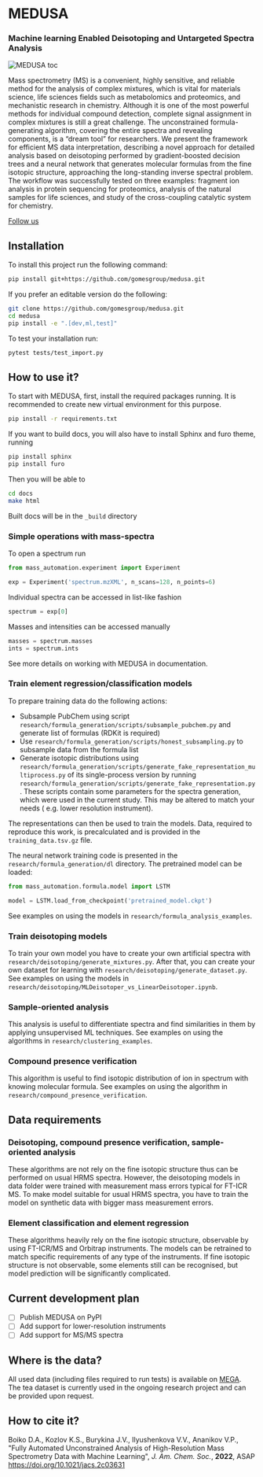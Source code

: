 # MEDUSA

### Machine learning Enabled Deisotoping and Untargeted Spectra Analysis

![MEDUSA toc](docs/medusa_toc.png)

Mass spectrometry (MS) is a convenient, highly sensitive, and reliable method for the analysis of complex mixtures,
which is vital for materials science, life sciences fields such as metabolomics and proteomics, and mechanistic research
in chemistry. Although it is one of the most powerful methods for individual compound detection, complete signal
assignment in complex mixtures is still a great challenge. The unconstrained formula-generating algorithm, covering the
entire spectra and revealing components, is a “dream tool” for researchers. We present the framework for efficient MS
data interpretation, describing a novel approach for detailed analysis based on deisotoping performed by
gradient-boosted decision trees and a neural network that generates molecular formulas from the fine isotopic structure,
approaching the long-standing inverse spectral problem. The workflow was successfully tested on three examples: fragment
ion analysis in protein sequencing for proteomics, analysis of the natural samples for life sciences, and study of the
cross-coupling catalytic system for chemistry.

[Follow us](http://ananikovlab.ru)

## Installation

To install this project run the following command:

```bash
pip install git+https://github.com/gomesgroup/medusa.git
```

If you prefer an editable version do the following:
```bash
git clone https://github.com/gomesgroup/medusa.git
cd medusa
pip install -e ".[dev,ml,test]"
```

To test your installation run:
```bash
pytest tests/test_import.py
```

## How to use it?

To start with MEDUSA, first, install the required packages running. It is recommended to create new virtual environment
for this purpose.

```bash
pip install -r requirements.txt
```

If you want to build docs, you will also have to install Sphinx and furo theme, running

```bash
pip install sphinx
pip install furo
```

Then you will be able to

```bash
cd docs
make html
```

Built docs will be in the `_build` directory

### Simple operations with mass-spectra

To open a spectrum run

```python
from mass_automation.experiment import Experiment

exp = Experiment('spectrum.mzXML', n_scans=128, n_points=6)
```

Individual spectra can be accessed in list-like fashion

```python
spectrum = exp[0]
```

Masses and intensities can be accessed manually

```python
masses = spectrum.masses
ints = spectrum.ints
```

See more details on working with MEDUSA in documentation.

### Train element regression/classification models

To prepare training data do the following actions:

- Subsample PubChem using script `research/formula_generation/scripts/subsample_pubchem.py` and generate list of
  formulas (RDKit is required)
- Use `research/formula_generation/scripts/honest_subsampling.py` to subsample data from the formula list
- Generate isotopic distributions
  using `research/formula_generation/scripts/generate_fake_representation_multiprocess.py` of its single-process version
  by running `research/formula_generation/scripts/generate_fake_representation.py`. These scripts contain some
  parameters for the spectra generation, which were used in the current study. This may be altered to match your needs (
  e.g. lower resolution instrument).

The representations can then be used to train the models. Data, required to reproduce this work, is precalculated and is
provided in the `training_data.tsv.gz` file.

The neural network training code is presented in the `research/formula_generation/dl` directory. The pretrained model
can be loaded:

```python
from mass_automation.formula.model import LSTM

model = LSTM.load_from_checkpoint('pretrained_model.ckpt')
```

See examples on using the models in `research/formula_analysis_examples`.

### Train deisotoping models

To train your own model you have to create your own artificial spectra with `research/deisotoping/generate_mixtures.py`.
After that, you can create your own dataset for learning with `research/deisotoping/generate_dataset.py`. See examples on using the models in `research/deisotoping/MLDeisotoper_vs_LinearDeisotoper.ipynb`.

### Sample-oriented analysis

This analysis is useful to differentiate spectra and find similarities in them by applying unsupervised ML techniques. See examples on using the algorithms in `research/clustering_examples`.

### Compound presence verification

This algorithm is useful to find isotopic distribution of ion in spectrum with knowing molecular formula. See examples on using the algorithm in `research/compound_presence_verification`.

## Data requirements

### Deisotoping, compound presence verification, sample-oriented analysis

These algorithms are not rely on the fine isotopic structure thus can be performed on usual HRMS spectra. However, the deisotoping models in data folder were trained with measurement mass errors typical for FT-ICR MS. To make model suitable for usual HRMS spectra, you have to train the model on synthetic data with bigger mass measurement errors.  

### Element classification and element regression

These algorithms heavily rely on the fine isotopic structure, observable by using FT-ICR/MS and Orbitrap instruments.
The models can be retrained to match specific requirements of any type of the instruments. If fine isotopic structure is
not observable, some elements still can be recognised, but model prediction will be significantly complicated.

## Current development plan

- [ ] Publish MEDUSA on PyPI
- [ ] Add support for lower-resolution instruments
- [ ] Add support for MS/MS spectra

## Where is the data?

All used data (including files required to run tests) is available on [MEGA](https://mega.nz/folder/vyAWgbrb#rO5lMqKdYe9dcOzIzHNQPQ). The tea dataset is currently used in the ongoing research project and can be provided upon request.

## How to cite it?

Boiko D.A., Kozlov K.S., Burykina J.V., Ilyushenkova V.V., Ananikov V.P., "Fully Automated Unconstrained Analysis of High-Resolution Mass Spectrometry Data with Machine Learning", *J. Am. Chem. Soc.*, **2022**, ASAP https://doi.org/10.1021/jacs.2c03631
